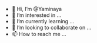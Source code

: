 - 👋 Hi, I’m @Yaminaya
- 👀 I’m interested in ...
- 🌱 I’m currently learning ...
- 💞️ I’m looking to collaborate on ...
- 📫 How to reach me ...

<!---
Yaminaya/Yaminaya is a ✨ special ✨ repository because its `README.md` (this file) appears on your GitHub profile.
You can click the Preview link to take a look at your changes.
--->
